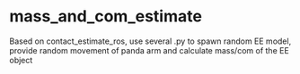 # mass_and_com_estimate
Based on contact_estimate_ros, use several .py to spawn random EE model, provide random movement of panda arm and calculate mass/com of the EE object
